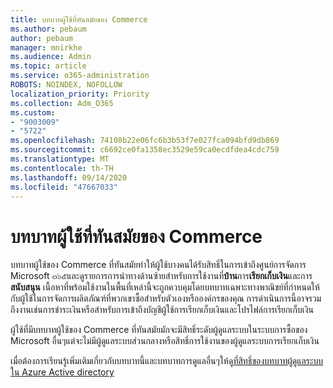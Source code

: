 ```yaml
---
title: บทบาทผู้ใช้ที่ทันสมัยของ Commerce
ms.author: pebaum
author: pebaum
manager: mnirkhe
ms.audience: Admin
ms.topic: article
ms.service: o365-administration
ROBOTS: NOINDEX, NOFOLLOW
localization_priority: Priority
ms.collection: Adm_O365
ms.custom:
- "9003009"
- "5722"
ms.openlocfilehash: 74108b22e06fc6b3b53f7e027fca094bfd9db869
ms.sourcegitcommit: c6692ce0fa1358ec3529e59ca0ecdfdea4cdc759
ms.translationtype: MT
ms.contentlocale: th-TH
ms.lasthandoff: 09/14/2020
ms.locfileid: "47667033"
---
```

# <a name="modern-commerce-user-role"></a>บทบาทผู้ใช้ที่ทันสมัยของ Commerce

บทบาทผู้ใช้ของ Commerce ที่ทันสมัยทำให้ผู้ใช้บางคนได้รับสิทธิ์ในการเข้าถึงศูนย์การจัดการ Microsoft ๓๖๕และดูรายการการนำทางด้านซ้ายสำหรับการใช้งานที่**บ้าน**การ**เรียกเก็บเงิน**และการ**สนับสนุน** เนื้อหาที่พร้อมใช้งานในพื้นที่เหล่านี้จะถูกควบคุมโดยบทบาทเฉพาะทางพาณิชย์ที่กำหนดให้กับผู้ใช้ในการจัดการผลิตภัณฑ์ที่พวกเขาซื้อสำหรับตัวเองหรือองค์กรของคุณ การดำเนินการนี้อาจรวมถึงงานเช่นการชำระเงินหรือสำหรับการเข้าถึงบัญชีผู้ใช้การเรียกเก็บเงินและโปรไฟล์การเรียกเก็บเงิน

ผู้ใช้ที่มีบทบาทผู้ใช้ของ Commerce ที่ทันสมัยมักจะมีสิทธิ์ระดับผู้ดูแลระบบในระบบการซื้อของ Microsoft อื่นๆแต่จะไม่มีผู้ดูแลระบบส่วนกลางหรือสิทธิ์การใช้งานของผู้ดูแลระบบการเรียกเก็บเงิน

เมื่อต้องการเรียนรู้เพิ่มเติมเกี่ยวกับบทบาทนี้และบทบาทการดูแลอื่นๆให้ดู[ที่สิทธิ์ของบทบาทผู้ดูแลระบบใน Azure Active directory](https://docs.microsoft.com/azure/active-directory/users-groups-roles/directory-assign-admin-roles#modern-commerce-administrator)